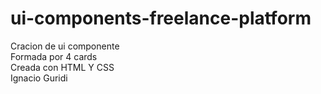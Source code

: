 # ui-components-freelance-platform
Cracion de ui componente <br>
Formada por 4 cards <br>
Creada con HTML Y CSS <br>
Ignacio Guridi

